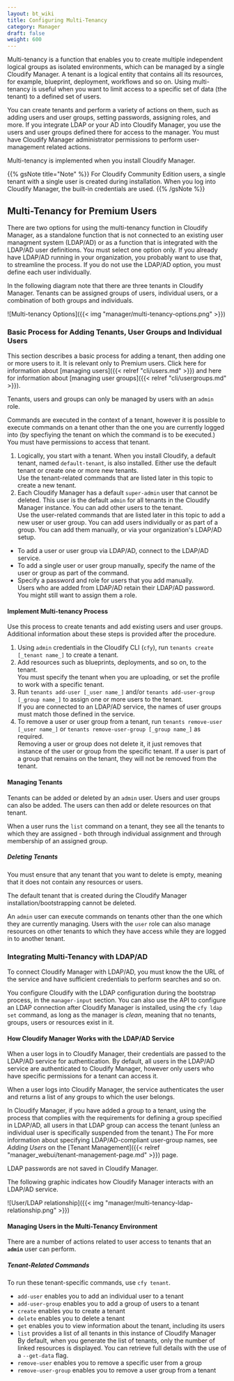 ```yaml
---
layout: bt_wiki
title: Configuring Multi-Tenancy
category: Manager
draft: false
weight: 600
---
```

Multi-tenancy is a function that enables you to create multiple independent logical groups as isolated environments, which can be managed by a single Cloudify Manager. A tenant is a logical entity that contains all its resources, for example, blueprint, deployment, workflows and so on. Using multi-tenancy is useful when you want to limit access to a specific set of data (the tenant) to a defined set of users.

You can create tenants and perform a variety of actions on them, such as adding users and user groups, setting passwords, assigning roles, and more. If you integrate LDAP or your AD into Cloudify Manager, you use the users and user groups defined there for access to the manager. You must have Cloudify Manager administrator permissions to perform user-management related actions.

Multi-tenancy is implemented when you install Cloudify Manager.

{{% gsNote title="Note" %}}
For Cloudify Community Edition users, a single tenant with a single user is created during installation. When you log into Cloudify Manager, the built-in credentials are used.
{{% /gsNote %}}

## Multi-Tenancy for Premium Users

There are two options for using the multi-tenancy function in Cloudify Manager, as a standalone function that is not connected to an existing user managment system (LDAP/AD) or as a function that is integrated with the LDAP/AD user definitions. You must select one option only. If you already have LDAP/AD running in your organization, you probably want to use that, to streamline the process. If you do not use the LDAP/AD option, you must define each user individually.

In the following diagram note that there are three tenants in Cloudify Manager. Tenants can be assigned groups of users, individual users, or a combination of both groups and individuals.
 
![Multi-tenancy Options]({{< img "manager/multi-tenancy-options.png" >}})

### Basic Process for Adding Tenants, User Groups and Individual Users

This section describes a basic process for adding a tenant, then adding one or more users to it. It is relevant only to Premium users. Click here for information about [managing users]({{< relref "cli/users.md" >}}) and here for information about [managing user groups]({{< relref "cli/usergroups.md" >}}).

Tenants, users and groups can only be managed by users with an `admin` role. 

Commands are executed in the context of a tenant, however it is possible to execute commands on a tenant other than the one you are currently logged into (by specfiying the tenant on which the command is to be executed.) You must have permissions to access that tenant.

1. Logically, you start with a tenant. When you install Cloudify, a default tenant, named `default-tenant`, is also installed. Either use the default tenant or create one or more new tenants.  
  Use the tenant-related commands that are listed later in this topic to create a new tenant.
2. Each Cloudify Manager has a default `super-admin` user that cannot be deleted. This user is the default `admin` for all tenants in the Cloudify Manager instance. You can add other users to the tenant.  
  Use the user-related commands that are listed later in this topic to add a new user or user group.
  You can add users individually or as part of a group. You can add them manually, or via your organization's LDAP/AD setup.  
  * To add a user or user group via LDAP/AD, connect to the LDAP/AD service.
  * To add a single user or user group manually, specify the name of the user or group as part of the command.  
  * Specify a password and role for users that you add manually.  
    Users who are added from LDAP/AD retain their LDAP/AD password. You might still want to assign them a role.

#### Implement Multi-tenancy Process

Use this process to create tenants and add existing users and user groups. Additional information about these steps is provided after the procedure.

1. Using `admin` credentials in the Cloudify CLI (`cfy`), run `tenants create [_tenant name_]` to create a tenant.
2. Add resources such as blueprints, deployments, and so on, to the tenant.   
   You must specify the tenant when you are uploading, or set the profile to work with a specific tenant.
3. Run `tenants add-user [_user name_]` and/or `tenants add-user-group [_group name_]` to assign one or more users to the tenant.   
   If you are connected to an LDAP/AD service, the names of user groups must match those defined in the service.   
4. To remove a user or user group from a tenant, run `tenants remove-user [_user name_]` or `tenants remove-user-group [_group name_]` as required.  
   Removing a user or group does not delete it, it just removes that instance of the user or group from the specific tenant. If a user is part of a group that remains on the tenant, they will not be removed from the tenant.

#### Managing Tenants

Tenants can be added or deleted by an `admin` user. Users and user groups can also be added. The users can then add or delete resources on that tenant.

When a user runs the `list` command on a tenant, they see all the tenants to which they are assigned - both through individual assignment and through membership of an assigned group.


##### Deleting Tenants

You must ensure that any tenant that you want to delete is empty, meaning that it does not contain any resources or users.

The default tenant that is created during the Cloudify Manager installation/bootstrapping cannot be deleted.

An `admin` user can execute commands on tenants other than the one which they are currently managing. Users with the `user` role can also manage resources on other tenants to which they have access while they are logged in to another tenant.


### Integrating Multi-Tenancy with LDAP/AD

To connect Cloudify Manager with LDAP/AD, you must know the the URL of the service and have sufficient credentials to perform searches and so on. 

You configure Cloudify with the LDAP configuration during the bootstrap process, in the `manager-input` section. You can also use the API to configure an LDAP connection after Cloudify Manager is installed, using the `cfy ldap set` command, as long as the manager is _clean_, meaning that no tenants, groups, users or resources exist in it.

#### How Cloudify Manager Works with the LDAP/AD Service

When a user logs in to Cloudify Manager, their credentials are passed to the LDAP/AD service for authentication. By default, all users in the LDAP/AD service are authenticated to Cloudify Manager, however only users who have specific permissions for a tenant can access it. 

When a user logs into Cloudify Manager, the service authenticates the user and returns a list of any groups to which the user belongs. 

In Cloudify Manager, if you have added a group to a tenant, using the process that complies with the requirements for defining a group specified in LDAP/AD, all users in that LDAP group can access the tenant (unless an individual user is specifically suspended from the tenant.) The For more information about specifying LDAP/AD-compliant user-group names, see *Adding Users* on the [Tenant Management]({{< relref "manager_webui/tenant-management-page.md" >}}) page.

LDAP passwords are not saved in Cloudify Manager.

The following graphic indicates how Cloudify Manager interacts with an LDAP/AD service. 

![User/LDAP relationship]({{< img "manager/multi-tenancy-ldap-relationship.png" >}})

#### Managing Users in the Multi-Tenancy Environment

There are a number of actions related to user access to tenants that an **`admin`** user can perform. 


##### Tenant-Related Commands

To run these tenant-specific commands, use `cfy tenant`.

- `add-user` enables you to add an individual user to a tenant
- `add-user-group` enables you to add a group of users to a tenant
- `create` enables you to create a tenant
- `delete` enables you to delete a tenant
- `get` enables you to view information about the tenant, including its users
- `list` provides a list of all tenants in this instance of Cloudify Manager  
  By default, when you generate the list of tenants, only the number of linked resources is displayed. You can retrieve full details with the use of a `--get-data` flag.
- `remove-user` enables you to remove a specific user from a group
- `remove-user-group` enables you to remove a user group from a tenant

